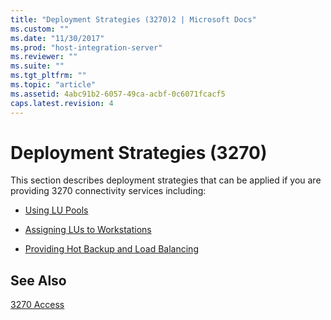 ```yaml
---
title: "Deployment Strategies (3270)2 | Microsoft Docs"
ms.custom: ""
ms.date: "11/30/2017"
ms.prod: "host-integration-server"
ms.reviewer: ""
ms.suite: ""
ms.tgt_pltfrm: ""
ms.topic: "article"
ms.assetid: 4abc91b2-6057-49ca-acbf-0c6071fcacf5
caps.latest.revision: 4
---
```

# Deployment Strategies (3270)
This section describes deployment strategies that can be applied if you are providing 3270 connectivity services including:  
  
-   [Using LU Pools](../HIS2010/lu-pools-3270-2.md)  
  
-   [Assigning LUs to Workstations](../HIS2010/assigning-lus-to-workstations-3270-2.md)  
  
-   [Providing Hot Backup and Load Balancing](../HIS2010/providing-hot-backup-and-load-balancing-3270-2.md)  
  
## See Also  
 [3270 Access](../HIS2010/3270-access1.md)